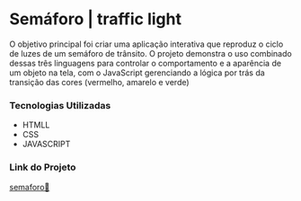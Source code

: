 # Semáforo  |  traffic light 


 
 O objetivo principal foi criar uma aplicação interativa que reproduz o ciclo de luzes de um semáforo de trânsito. O projeto demonstra o uso combinado dessas três linguagens para controlar o comportamento e a aparência de um objeto na tela, com o JavaScript gerenciando a lógica por trás da transição das cores (vermelho, amarelo e verde)

### Tecnologias Utilizadas 
  - HTMLL
  - CSS
  - JAVASCRIPT

### Link do Projeto
[ semaforo🚦](https://semaforo-trafffic-light-web.vercel.app/)
